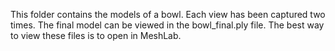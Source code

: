 This folder contains the models of a bowl. Each view has been captured two times. The final model can be viewed in the bowl_final.ply file. The best way to view these files is to open in MeshLab.
